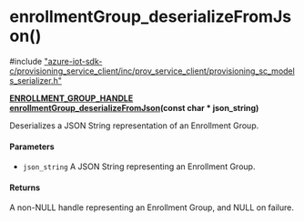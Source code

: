 # enrollmentGroup_deserializeFromJson()

\#include ["azure-iot-sdk-c/provisioning_service_client/inc/prov_service_client/provisioning_sc_models_serializer.h"](../iot-c-ref-provisioning-sc-models-serializer-h.md)  

**[ENROLLMENT_GROUP_HANDLE](#provisioning__sc__enrollment_8h_1a708e4d11b8ea003be46d259a70c637bb) [enrollmentGroup_deserializeFromJson](#provisioning__sc__models__serializer_8h_1ae385a17e35fd22274b47441eaa5dd0dd)(const char * json_string)**

Deserializes a JSON String representation of an Enrollment Group.

#### Parameters
* `json_string` A JSON String representing an Enrollment Group.

#### Returns
A non-NULL handle representing an Enrollment Group, and NULL on failure.

